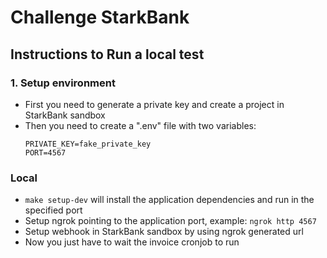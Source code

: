 # Challenge StarkBank

## Instructions to Run a local test

### 1. Setup environment
- First you need to generate a private key and create a project in StarkBank sandbox
- Then you need to create a ".env" file with two variables:
    ```
    PRIVATE_KEY=fake_private_key
    PORT=4567 
    ```
### Local
- `make setup-dev` will install the application dependencies and run in the specified port
- Setup ngrok pointing to the application port, example: `ngrok http 4567`
- Setup webhook in StarkBank sandbox by using ngrok generated url
- Now you just have to wait the invoice cronjob to run

